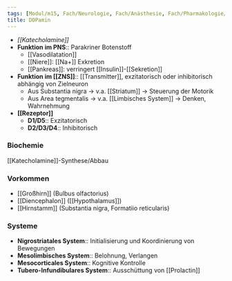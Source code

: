 ```yaml
---
tags: [Modul/m15, Fach/Neurologie, Fach/Anästhesie, Fach/Pharmakologie/Medikament]
title: DOPamin
---
```

- *[[Katecholamine]]*
- **Funktion im PNS**:: Parakriner Botenstoff
	- [[Vasodilatation]]
	- [[Niere]]: [[Na+]] Exkretion
	- [[Pankreas]]: verringert [[Insulin]]-[[Sekretion]]
- **Funktion im [[ZNS]]**:: [[Transmitter]], exzitatorisch oder inhibitorisch abhängig von Zielneuron
	- Aus Substantia nigra → v.a. [[Striatum]] → Steuerung der Motorik
	- Aus Area tegmentalis → v.a. [[Limbisches System]] → Denken, Wahrnehmung
- **[[Rezeptor]]**
	- **D1/D5**:: Exzitatorisch
	- **D2/D3/D4**:: Inhibitorisch
### Biochemie
[[Katecholamine]]-Synthese/Abbau

### Vorkommen
- [[Großhirn]] (Bulbus olfactorius)
- [[Diencephalon]] ([[Hypothalamus]])
- [[Hirnstamm]] (Substantia nigra, Formatiio reticularis)

### Systeme
- **Nigrostriatales System**:: Initialisierung und Koordinierung von Bewegungen
- **Mesolimbisches System**:: Belohnung, Verlangen
- **Mesocorticales System**:: Kognitive Kontrolle
- **Tubero-Infundibulares System**:: Ausschüttung von [[Prolactin]]